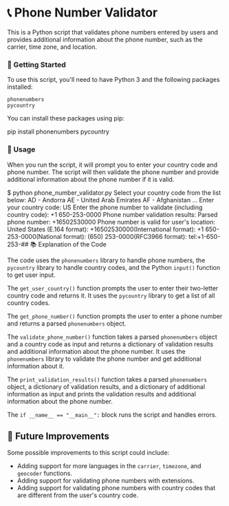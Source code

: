 # 📞 Phone Number Validator

This is a Python script that validates phone numbers entered by users and provides additional information about the phone number, such as the carrier, time zone, and location.
### 🚀 Getting Started

To use this script, you'll need to have Python 3 and the following packages installed:

    phonenumbers
    pycountry

You can install these packages using pip:

pip install phonenumbers pycountry

### 📝 Usage

When you run the script, it will prompt you to enter your country code and phone number. The script will then validate the phone number and provide additional information about the phone number if it is valid.


$ python phone_number_validator.py
Select your country code from the list below:
AD - Andorra
AE - United Arab Emirates
AF - Afghanistan
...
Enter your country code: US
Enter the phone number to validate (including country code): +1 650-253-0000
Phone number validation results:
Parsed phone number: +16502530000
Phone number is valid for user's location: United States
(E.164 format): +16502530000(International format): +1 650-253-0000(National format): (650) 253-0000(RFC3966 format): tel:+1-650-253-## 📚 Explanation of the Code

The code uses the `phonenumbers` library to handle phone numbers, the `pycountry` library to handle country codes, and the Python `input()` function to get user input.

The `get_user_country()` function prompts the user to enter their two-letter country code and returns it. It uses the `pycountry` library to get a list of all country codes.

The `get_phone_number()` function prompts the user to enter a phone number and returns a parsed `phonenumbers` object.

The `validate_phone_number()` function takes a parsed `phonenumbers` object and a country code as input and returns a dictionary of validation results and additional information about the phone number. It uses the `phonenumbers` library to validate the phone number and get additional information about it.

The `print_validation_results()` function takes a parsed `phonenumbers` object, a dictionary of validation results, and a dictionary of additional information as input and prints the validation results and additional information about the phone number.

The `if __name__ == "__main__":` block runs the script and handles errors.

## 🤖 Future Improvements

Some possible improvements to this script could include:

- Adding support for more languages in the `carrier`, `timezone`, and `geocoder` functions.
- Adding support for validating phone numbers with extensions.
- Adding support for validating phone numbers with country codes that are different from the user's country code.
